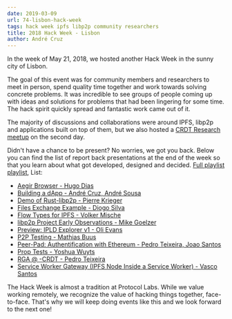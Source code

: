 ```yaml
---
date: 2019-03-09
url: 74-lisbon-hack-week
tags: hack week ipfs libp2p community researchers
title: 2018 Hack Week - Lisbon
author: André Cruz
---
```


In the week of May 21, 2018, we hosted another Hack Week in the sunny city of Lisbon.

The goal of this event was for community members and researchers to meet in person, spend quality time together and work towards solving concrete problems. It was incredible to see groups of people coming up with ideas and solutions for problems that had been lingering for some time. The hack spirit quickly spread and fantastic work came out of it.

The majority of discussions and collaborations were around IPFS, libp2p and applications built on top of them, but we also hosted a [CRDT Research meetup](https://www.youtube.com/playlist?list=PLuhRWgmPaHtTVkko1ZTn-qcGb-n6EqHff) on the second day.

Didn't have a chance to be present? No worries, we got you back. Below you can find the list of report back presentations at the end of the week so that you learn about what got developed, designed and decided. [Full playlist playlist](https://www.youtube.com/playlist?list=PLuhRWgmPaHtR1hDEAKYXtUguNBkg2qceQ), List:

- [Aegir Browser - Hugo Dias](https://youtu.be/SxYx6IiigIc)
- [Building a dApp - André Cruz, André Sousa](https://youtu.be/wKoLS_8pFb0)
- [Demo of Rust-libp2p - Pierre Krieger](https://youtu.be/cMCy7ZfxOtQ)
- [Files Exchange Example - Diogo Silva](https://youtu.be/WartUw3dD5U)
- [Flow Types for IPFS - Volker Mische](https://youtu.be/YPt28cHQwkg)
- [libp2p Project Early Observations - Mike Goelzer](https://youtu.be/WWOZrP-QMXQ)
- [Preview: IPLD Explorer v1 - Oli Evans](https://youtu.be/P9HnZslts6Q)
- [P2P Testing - Mathias Buus](https://youtu.be/rOFHwifVH-I)
- [Peer-Pad: Authentification with Ethereum - Pedro Teixeira, Joao Santos](https://youtu.be/yc10xRifTmQ)
- [Prop Tests - Yoshua Wuyts](https://youtu.be/EPgtvKMF7VQ)
- [RGA @ -CRDT - Pedro Teixeira](https://youtu.be/ON_L_B7OJZM)
- [Service Worker Gateway (IPFS Node Inside a Service Worker) - Vasco Santos](https://youtu.be/yg1yvylXEC0)

The Hack Week is almost a tradition at Protocol Labs. While we value working remotely, we recognize the value of hacking things together, face-to-face. That's why we will keep doing events like this and we look forward to the next one!

